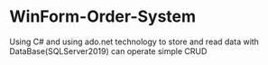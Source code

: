 # WinForm-Order-System
Using C# and using ado.net technology to store and read data with DataBase(SQLServer2019) can operate simple CRUD
